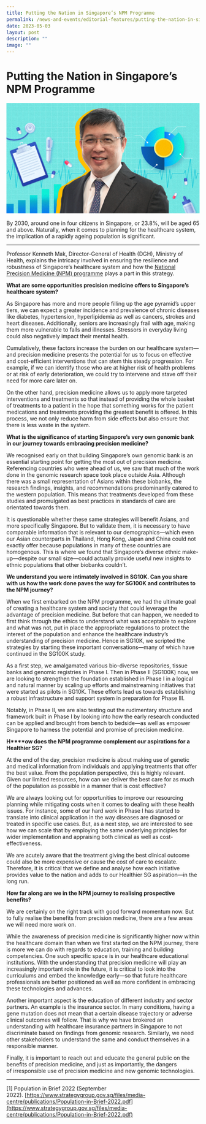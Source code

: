 ```yaml
---
title: Putting the Nation in Singapore’s NPM Programme
permalink: /news-and-events/editorial-features/putting-the-nation-in-singapores-npm-programme/
date: 2023-05-03
layout: post
description: ""
image: ""
---
```

Putting the Nation in Singapore’s NPM Programme
===============================================

![](/images/Resources/Editorial%20Features/2023/precise-banner6_1400x800-1.jpg)

By 2030, around one in four citizens in Singapore, or 23.8%, will be aged 65 and above. Naturally, when it comes to planning for the healthcare system, the implication of a rapidly ageing population is significant.

* * *

Professor Kenneth Mak, Director-General of Health (DGH), Ministry of Health, explains the intricacy involved in ensuring the resilience and robustness of Singapore’s healthcare system and how the [National Precision Medicine (NPM) programme](https://www.npm.sg/) plays a part in this strategy.

[](https://www.npm.sg/putting-the-nation-in-singapores-npm-programme/#_ftnref1)

**What are some opportunities precision medicine offers to Singapore’s healthcare system?**

[](https://www.npm.sg/putting-the-nation-in-singapores-npm-programme/#_ftnref1)

[](https://www.npm.sg/putting-the-nation-in-singapores-npm-programme/#_ftnref1)

As Singapore has more and more people filling up the age pyramid’s upper tiers, we can expect a greater incidence and prevalence of chronic diseases like diabetes, hypertension, hyperlipidemia as well as cancers, strokes and heart diseases. Additionally, seniors are increasingly frail with age, making them more vulnerable to falls and illnesses. Stressors in everyday living could also negatively impact their mental health.

[](https://www.npm.sg/putting-the-nation-in-singapores-npm-programme/#_ftnref1)

Cumulatively, these factors increase the burden on our healthcare system—and precision medicine presents the potential for us to focus on effective and cost-efficient interventions that can stem this steady progression. For example, if we can identify those who are at higher risk of health problems or at risk of early deterioration, we could try to intervene and stave off their need for more care later on.

[](https://www.npm.sg/putting-the-nation-in-singapores-npm-programme/#_ftnref1)

[](https://www.npm.sg/putting-the-nation-in-singapores-npm-programme/#_ftnref1)

On the other hand, precision medicine allows us to apply more targeted interventions and treatments so that instead of providing the whole basket of treatments to a patient in the hope that something works for the patient medications and treatments providing the greatest benefit is offered. In this process, we not only reduce harm from side effects but also ensure that there is less waste in the system.

[](https://www.npm.sg/putting-the-nation-in-singapores-npm-programme/#_ftnref1)

[](https://www.npm.sg/putting-the-nation-in-singapores-npm-programme/#_ftnref1)

**What is the significance of starting Singapore’s very own genomic bank in our journey towards embracing precision medicine?**

[](https://www.npm.sg/putting-the-nation-in-singapores-npm-programme/#_ftnref1)

[](https://www.npm.sg/putting-the-nation-in-singapores-npm-programme/#_ftnref1)

We recognised early on that building Singapore’s own genomic bank is an essential starting point for getting the most out of precision medicine. Referencing countries who were ahead of us, we saw that much of the work done in the genomic research space took place outside Asia. Although there was a small representation of Asians within these biobanks, the research findings, insights, and recommendations predominantly catered to the western population. This means that treatments developed from these studies and promulgated as best practices in standards of care are orientated towards them.

[](https://www.npm.sg/putting-the-nation-in-singapores-npm-programme/#_ftnref1)

It is questionable whether these same strategies will benefit Asians, and more specifically Singapore. But to validate them, it is necessary to have comparable information that is relevant to our demographics—which even our Asian counterparts in Thailand, Hong Kong, Japan and China could not exactly offer because populations in many of these countries are homogenous. This is where we found that Singapore’s diverse ethnic make-up—despite our small size—could actually provide useful new insights to ethnic populations that other biobanks couldn’t.

[](https://www.npm.sg/putting-the-nation-in-singapores-npm-programme/#_ftnref1)

[](https://www.npm.sg/putting-the-nation-in-singapores-npm-programme/#_ftnref1)

**We understand you were intimately involved in SG10K. Can you share with us how the work done paves the way for SG100K and contributes to the NPM journey?**

[](https://www.npm.sg/putting-the-nation-in-singapores-npm-programme/#_ftnref1)

[](https://www.npm.sg/putting-the-nation-in-singapores-npm-programme/#_ftnref1)

When we first embarked on the NPM programme, we had the ultimate goal of creating a healthcare system and society that could leverage the advantage of precision medicine. But before that can happen, we needed to first think through the ethics to understand what was acceptable to explore and what was not, put in place the appropriate regulations to protect the interest of the population and enhance the healthcare industry’s understanding of precision medicine. Hence in SG10K, we scripted the strategies by starting these important conversations—many of which have continued in the SG100K study.

[](https://www.npm.sg/putting-the-nation-in-singapores-npm-programme/#_ftnref1)

As a first step, we amalgamated various bio-diverse repositories, tissue banks and genomic registries in Phase I. Then in Phase II (SG100K) now, we are looking to strengthen the foundation established in Phase I in a logical and natural manner by scaling up efforts and mainstreaming initiatives that were started as pilots in SG10K. These efforts lead us towards establishing a robust infrastructure and support system in preparation for Phase III.

[](https://www.npm.sg/putting-the-nation-in-singapores-npm-programme/#_ftnref1)

[](https://www.npm.sg/putting-the-nation-in-singapores-npm-programme/#_ftnref1)

Notably, in Phase II, we are also testing out the rudimentary structure and framework built in Phase I by looking into how the early research conducted can be applied and brought from bench to bedside—as well as empower Singapore to harness the potential and promise of precision medicine.

[](https://www.npm.sg/putting-the-nation-in-singapores-npm-programme/#_ftnref1)

[](https://www.npm.sg/putting-the-nation-in-singapores-npm-programme/#_ftnref1)

**H****ow does the NPM programme complement our aspirations for a Healthier SG?**

[](https://www.npm.sg/putting-the-nation-in-singapores-npm-programme/#_ftnref1)

[](https://www.npm.sg/putting-the-nation-in-singapores-npm-programme/#_ftnref1)

At the end of the day, precision medicine is about making use of genetic and medical information from individuals and applying treatments that offer the best value. From the population perspective, this is highly relevant. Given our limited resources, how can we deliver the best care for as much of the population as possible in a manner that is cost effective?

[](https://www.npm.sg/putting-the-nation-in-singapores-npm-programme/#_ftnref1)

We are always looking out for opportunities to improve our resourcing planning while mitigating costs when it comes to dealing with these health issues. For instance, some of our hard work in Phase I has started to translate into clinical application in the way diseases are diagnosed or treated in specific use cases. But, as a next step, we are interested to see how we can scale that by employing the same underlying principles for wider implementation and appraising both clinical as well as cost-effectiveness.

[](https://www.npm.sg/putting-the-nation-in-singapores-npm-programme/#_ftnref1)

[](https://www.npm.sg/putting-the-nation-in-singapores-npm-programme/#_ftnref1)

We are acutely aware that the treatment giving the best clinical outcome could also be more expensive or cause the cost of care to escalate. Therefore, it is critical that we define and analyse how each initiative provides value to the nation and adds to our Healthier SG aspiration—in the long run.

[](https://www.npm.sg/putting-the-nation-in-singapores-npm-programme/#_ftnref1)

[](https://www.npm.sg/putting-the-nation-in-singapores-npm-programme/#_ftnref1)

**How far along are we in the NPM journey to realising prospective benefits?**

[](https://www.npm.sg/putting-the-nation-in-singapores-npm-programme/#_ftnref1)

[](https://www.npm.sg/putting-the-nation-in-singapores-npm-programme/#_ftnref1)

We are certainly on the right track with good forward momentum now. But to fully realise the benefits from precision medicine, there are a few areas we will need more work on.

[](https://www.npm.sg/putting-the-nation-in-singapores-npm-programme/#_ftnref1)

While the awareness of precision medicine is significantly higher now within the healthcare domain than when we first started on the NPM journey, there is more we can do with regards to education, training and building competencies. One such specific space is in our healthcare educational institutions. With the understanding that precision medicine will play an increasingly important role in the future, it is critical to look into the curriculums and embed the knowledge early—so that future healthcare professionals are better positioned as well as more confident in embracing these technologies and advances.

[](https://www.npm.sg/putting-the-nation-in-singapores-npm-programme/#_ftnref1)

[](https://www.npm.sg/putting-the-nation-in-singapores-npm-programme/#_ftnref1)

Another important aspect is the education of different industry and sector partners. An example is the insurance sector. In many conditions, having a gene mutation does not mean that a certain disease trajectory or adverse clinical outcomes will follow. That is why we have brokered an understanding with healthcare insurance partners in Singapore to not discriminate based on findings from genomic research. Similarly, we need other stakeholders to understand the same and conduct themselves in a responsible manner.

[](https://www.npm.sg/putting-the-nation-in-singapores-npm-programme/#_ftnref1)

[](https://www.npm.sg/putting-the-nation-in-singapores-npm-programme/#_ftnref1)

Finally, it is important to reach out and educate the general public on the benefits of precision medicine, and just as importantly, the dangers of irresponsible use of precision medicine and new genomic technologies.

[](https://www.npm.sg/putting-the-nation-in-singapores-npm-programme/#_ftnref1)

[](https://www.npm.sg/putting-the-nation-in-singapores-npm-programme/#_ftnref1)

[](https://www.npm.sg/putting-the-nation-in-singapores-npm-programme/#_ftnref1)

* * *

\[1\] Population in Brief 2022 (September 2022). [https://www.strategygroup.gov.sg/files/media-centre/publications/Population-in-Brief-2022.pdf](https://www.strategygroup.gov.sg/files/media-centre/publications/Population-in-Brief-2022.pdf)